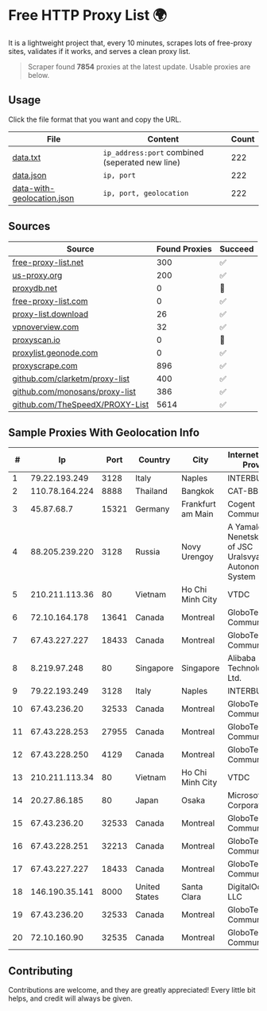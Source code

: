 
# Free HTTP Proxy List 🌍

It is a lightweight project that, every 10 minutes, scrapes lots of free-proxy sites, validates if it works, and serves a clean proxy list.


> Scraper found **7854** proxies at the latest update. Usable proxies are below.

## Usage

Click the file format that you want and copy the URL.


|File|Content|Count|
|----|-------|-----|
|[data.txt](https://raw.githubusercontent.com/themiralay/Proxy-List-World/master/data.txt)|`ip_address:port` combined (seperated new line)|222|
|[data.json](https://raw.githubusercontent.com/themiralay/Proxy-List-World/master/data.json)|`ip, port`|222|
|[data-with-geolocation.json](https://raw.githubusercontent.com/themiralay/Proxy-List-World/master/data-with-geolocation.json)|`ip, port, geolocation`|222|

## Sources

|Source|Found Proxies|Succeed|
|------|-------------|-------|
|[free-proxy-list.net](https://free-proxy-list.net)|300|✅|
|[us-proxy.org](https://www.us-proxy.org)|200|✅|
|[proxydb.net](http://proxydb.net)|0|🚫|
|[free-proxy-list.com](https://free-proxy-list.com/?page=&port=&type%5B%5D=http&type%5B%5D=https&up_time=0&search=Search)|0|✅|
|[proxy-list.download](https://www.proxy-list.download/HTTP)|26|✅|
|[vpnoverview.com](https://vpnoverview.com/privacy/anonymous-browsing/free-proxy-servers)|32|✅|
|[proxyscan.io](https://www.proxyscan.io)|0|🚫|
|[proxylist.geonode.com](https://proxylist.geonode.com/api/proxy-list?limit=300&page=1&sort_by=lastChecked&sort_type=desc&protocols=http,https)|0|✅|
|[proxyscrape.com](https://api.proxyscrape.com/v2/?request=displayproxies&protocol=http&timeout=10000&country=all&ssl=all&anonymity=all)|896|✅|
|[github.com/clarketm/proxy-list](https://raw.githubusercontent.com/clarketm/proxy-list/master/proxy-list-raw.txt)|400|✅|
|[github.com/monosans/proxy-list](https://raw.githubusercontent.com/monosans/proxy-list/main/proxies/http.txt)|386|✅|
|[github.com/TheSpeedX/PROXY-List](https://raw.githubusercontent.com/TheSpeedX/PROXY-List/master/http.txt)|5614|✅|


## Sample Proxies With Geolocation Info

|#|Ip|Port|Country|City|Internet Service Provider|
|-|--|----|-------|----|-------------------------|
|1|79.22.193.249|3128|Italy|Naples|INTERBUSINESS|
|2|110.78.164.224|8888|Thailand|Bangkok|CAT-BB|
|3|45.87.68.7|15321|Germany|Frankfurt am Main|Cogent Communications|
|4|88.205.239.220|3128|Russia|Novy Urengoy|A Yamalo-Nenetsk branch of JSC Uralsvyazinform Autonomus System|
|5|210.211.113.36|80|Vietnam|Ho Chi Minh City|VTDC|
|6|72.10.164.178|13641|Canada|Montreal|GloboTech Communications|
|7|67.43.227.227|18433|Canada|Montreal|GloboTech Communications|
|8|8.219.97.248|80|Singapore|Singapore|Alibaba (US) Technology Co., Ltd.|
|9|79.22.193.249|3128|Italy|Naples|INTERBUSINESS|
|10|67.43.236.20|32533|Canada|Montreal|GloboTech Communications|
|11|67.43.228.253|27955|Canada|Montreal|GloboTech Communications|
|12|67.43.228.250|4129|Canada|Montreal|GloboTech Communications|
|13|210.211.113.34|80|Vietnam|Ho Chi Minh City|VTDC|
|14|20.27.86.185|80|Japan|Osaka|Microsoft Corporation|
|15|67.43.236.20|32533|Canada|Montreal|GloboTech Communications|
|16|67.43.228.251|32213|Canada|Montreal|GloboTech Communications|
|17|67.43.227.227|18433|Canada|Montreal|GloboTech Communications|
|18|146.190.35.141|8000|United States|Santa Clara|DigitalOcean, LLC|
|19|67.43.236.20|32533|Canada|Montreal|GloboTech Communications|
|20|72.10.160.90|32535|Canada|Montreal|GloboTech Communications|



## Contributing

Contributions are welcome, and they are greatly appreciated! Every
little bit helps, and credit will always be given.

